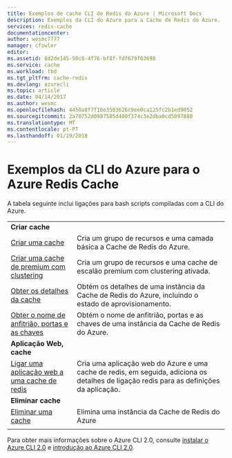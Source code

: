 ```yaml
---
title: Exemplos de cache CLI de Redis do Azure | Microsoft Docs
description: Exemplos da CLI do Azure para a Cache de Redis do Azure.
services: redis-cache
documentationcenter: 
author: wesmc7777
manager: cfowler
editor: 
ms.assetid: 8d2de145-50c0-4f76-bf8f-fdf679f03698
ms.service: cache
ms.workload: tbd
ms.tgt_pltfrm: cache-redis
ms.devlang: azurecli
ms.topic: article
ms.date: 04/14/2017
ms.author: wesmc
ms.openlocfilehash: 4450a8f7f16e3503626c9ee0ca125fc2b1ed9052
ms.sourcegitcommit: 2a70752d0987585d480f374c3e2dba0cd5097880
ms.translationtype: MT
ms.contentlocale: pt-PT
ms.lasthandoff: 01/19/2018
---
```

# <a name="azure-cli-samples-for-azure-redis-cache"></a>Exemplos da CLI do Azure para o Azure Redis Cache

A tabela seguinte inclui ligações para bash scripts compiladas com a CLI do Azure.

| | |
|---|---|
|**Criar cache**||
| [Criar uma cache](./scripts/create-cache.md) | Cria um grupo de recursos e uma camada básica a Cache de Redis do Azure. |
| [Criar uma cache de premium com clustering](./scripts/create-premium-cache-cluster.md) | Cria um grupo de recursos e uma cache de escalão premium com clustering ativada.|
| [Obter os detalhes da cache](./scripts/show-cache.md) | Obtém os detalhes de uma instância da Cache de Redis do Azure, incluindo o estado de aprovisionamento. |
| [Obter o nome de anfitrião, portas e as chaves](./scripts/cache-keys-ports.md) | Obtém o nome de anfitrião, portas e as chaves de uma instância da Cache de Redis do Azure. |
|**Aplicação Web, cache**||
| [Ligar uma aplicação web a uma cache de redis](./../app-service/scripts/app-service-cli-app-service-redis.md) | Cria uma aplicação web do Azure e uma cache de redis, em seguida, adiciona os detalhes de ligação redis para as definições da aplicação. |
|**Eliminar cache**||
| [Eliminar uma cache](./scripts/delete-cache.md) | Elimina uma instância da Cache de Redis do Azure  |
| | |

Para obter mais informações sobre o Azure CLI 2.0, consulte [instalar o Azure CLI 2.0](https://docs.microsoft.com/cli/azure/install-azure-cli) e [introdução ao Azure CLI 2.0](https://docs.microsoft.com/cli/azure/get-started-with-azure-cli).
